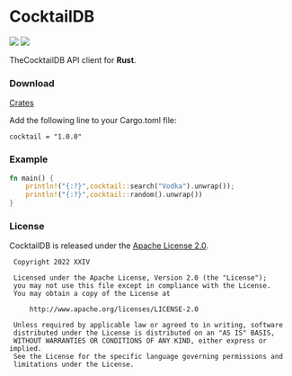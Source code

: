 # CocktailDB

[![](https://img.shields.io/github/v/tag/thechampagne/cocktaildb-rust?label=version)](https://github.com/thechampagne/cocktaildb-rust/releases/latest) [![](https://img.shields.io/github/license/thechampagne/cocktaildb-rust)](https://github.com/thechampagne/cocktaildb-rust/blob/main/LICENSE)

TheCocktailDB API client for **Rust**.

### Download
[Crates](https://crates.io/crates/cocktail/)

Add the following line to your Cargo.toml file:

```
cocktail = "1.0.0"
```

### Example

```rust
fn main() {
    println!("{:?}",cocktail::search("Vodka").unwrap());
    println!("{:?}",cocktail::random().unwrap())
}
```

### License

CocktailDB is released under the [Apache License 2.0](https://github.com/thechampagne/cocktaildb-rust/blob/main/LICENSE).

```
 Copyright 2022 XXIV

 Licensed under the Apache License, Version 2.0 (the "License");
 you may not use this file except in compliance with the License.
 You may obtain a copy of the License at

     http://www.apache.org/licenses/LICENSE-2.0

 Unless required by applicable law or agreed to in writing, software
 distributed under the License is distributed on an "AS IS" BASIS,
 WITHOUT WARRANTIES OR CONDITIONS OF ANY KIND, either express or implied.
 See the License for the specific language governing permissions and
 limitations under the License.
```